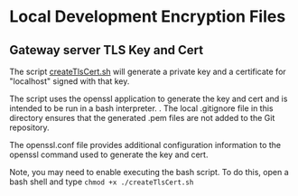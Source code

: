 # Local Development Encryption Files

## Gateway server TLS Key and Cert

The script [createTlsCert.sh](./createTlsCert.sh) will generate a private key and a certificate for "localhost" signed with that key.

The script uses the openssl application to generate the key and cert and is intended to be run in a bash interpreter. . The local .gitignore file in this directory ensures that the generated .pem files are not added to the Git repository.

The openssl.conf file provides additional configuration information to the openssl command used to generate the key and cert.

Note, you may need to enable executing the bash script. To do this, open a bash shell and type `chmod +x ./createTlsCert.sh`